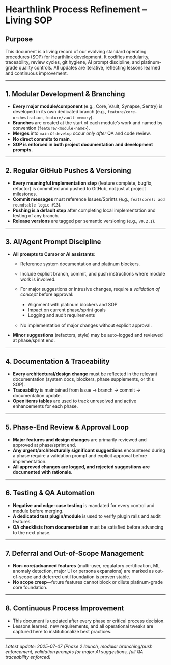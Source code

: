 # Hearthlink Process Refinement – Living SOP

## Purpose

This document is a living record of our evolving standard operating procedures (SOP) for Hearthlink development. It codifies modularity, traceability, review cycles, git hygiene, AI prompt discipline, and platinum-grade quality controls. All updates are iterative, reflecting lessons learned and continuous improvement.

---

## 1. Modular Development & Branching

* **Every major module/component** (e.g., Core, Vault, Synapse, Sentry) is developed in its own dedicated branch (e.g., `feature/core-orchestration`, `feature/vault-memory`).
* **Branches** are created at the start of each module’s work and named by convention (`feature/<module-name>`).
* **Merges** into `main` or `develop` occur *only after* QA and code review.
* **No direct commits to main.**
* **SOP is enforced in both project documentation and development prompts.**

---

## 2. Regular GitHub Pushes & Versioning

* **Every meaningful implementation step** (feature complete, bugfix, refactor) is committed and pushed to GitHub, not just at project milestones.
* **Commit messages** must reference Issues/Sprints (e.g., `feat(core): add roundtable logic #13`).
* **Pushing is a default step** after completing local implementation and testing of any branch.
* **Release versions** are tagged per semantic versioning (e.g., `v0.2.1`).

---

## 3. AI/Agent Prompt Discipline

* **All prompts to Cursor or AI assistants:**

  * Reference system documentation and platinum blockers.
  * Include explicit branch, commit, and push instructions where module work is involved.
  * For major suggestions or intrusive changes, require a *validation of concept* before approval:

    * Alignment with platinum blockers and SOP
    * Impact on current phase/sprint goals
    * Logging and audit requirements
  * No implementation of major changes without explicit approval.
* **Minor suggestions** (refactors, style) may be auto-logged and reviewed at phase/sprint end.

---

## 4. Documentation & Traceability

* **Every architectural/design change** must be reflected in the relevant documentation (system docs, blockers, phase supplements, or this SOP).
* **Traceability** is maintained from Issue → branch → commit → documentation update.
* **Open items tables** are used to track unresolved and active enhancements for each phase.

---

## 5. Phase-End Review & Approval Loop

* **Major features and design changes** are primarily reviewed and approved at phase/sprint end.
* **Any urgent/architecturally significant suggestions** encountered during a phase require a validation prompt and explicit approval before implementation.
* **All approved changes are logged, and rejected suggestions are documented with rationale.**

---

## 6. Testing & QA Automation

* **Negative and edge-case testing** is mandated for every control and module before merging.
* **A dedicated test plugin/module** is used to verify plugin rails and audit features.
* **QA checklists from documentation** must be satisfied before advancing to the next phase.

---

## 7. Deferral and Out-of-Scope Management

* **Non-core/advanced features** (multi-user, regulatory certification, ML anomaly detection, major UI or persona expansions) are marked as out-of-scope and deferred until foundation is proven stable.
* **No scope creep**—future features cannot block or dilute platinum-grade core foundation.

---

## 8. Continuous Process Improvement

* This document is updated after every phase or critical process decision.
* Lessons learned, new requirements, and all operational tweaks are captured here to institutionalize best practices.

---

*Latest update: 2025-07-07 (Phase 2 launch, modular branching/push enforcement, validation prompts for major AI suggestions, full QA traceability enforced)*
